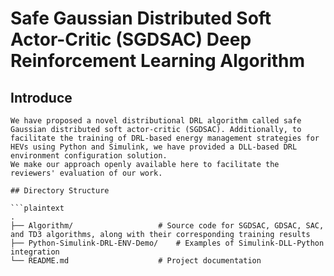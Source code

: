# Safe Gaussian Distributed Soft Actor-Critic (SGDSAC) Deep Reinforcement Learning Algorithm

## Introduce

```plaintext
We have proposed a novel distributional DRL algorithm called safe Gaussian distributed soft actor-critic (SGDSAC). Additionally, to facilitate the training of DRL-based energy management strategies for HEVs using Python and Simulink, we have provided a DLL-based DRL environment configuration solution.
We make our approach openly available here to facilitate the reviewers' evaluation of our work.

## Directory Structure

```plaintext
.
├── Algorithm/                   # Source code for SGDSAC, GDSAC, SAC, and TD3 algorithms, along with their corresponding training results
├── Python-Simulink-DRL-ENV-Demo/    # Examples of Simulink-DLL-Python integration
└── README.md                    # Project documentation
